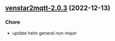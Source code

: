 

## [venstar2mqtt-2.0.3](https://github.com/truecharts/charts/compare/venstar2mqtt-2.0.2...venstar2mqtt-2.0.3) (2022-12-13)

### Chore

- update helm general non-major
  
  